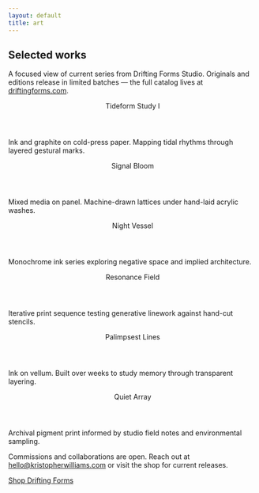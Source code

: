 ```yaml
---
layout: default
title: art
---
```


<section class="gallery-intro">
  <h1>Selected works</h1>
  <p>A focused view of current series from Drifting Forms Studio. Originals and editions release in limited batches — the full catalog lives at <a href="https://driftingforms.com" target="_blank" rel="noopener" class="link-underline">driftingforms.com</a>.</p>
</section>

<section class="gallery-grid">
  <article class="gallery-card">
    <header>Tideform Study I</header>
    <p>Ink and graphite on cold-press paper. Mapping tidal rhythms through layered gestural marks.</p>
  </article>
  <article class="gallery-card">
    <header>Signal Bloom</header>
    <p>Mixed media on panel. Machine-drawn lattices under hand-laid acrylic washes.</p>
  </article>
  <article class="gallery-card">
    <header>Night Vessel</header>
    <p>Monochrome ink series exploring negative space and implied architecture.</p>
  </article>
  <article class="gallery-card">
    <header>Resonance Field</header>
    <p>Iterative print sequence testing generative linework against hand-cut stencils.</p>
  </article>
  <article class="gallery-card">
    <header>Palimpsest Lines</header>
    <p>Ink on vellum. Built over weeks to study memory through transparent layering.</p>
  </article>
  <article class="gallery-card">
    <header>Quiet Array</header>
    <p>Archival pigment print informed by studio field notes and environmental sampling.</p>
  </article>
</section>

<section class="gallery-cta">
  <p>Commissions and collaborations are open. Reach out at <a href="mailto:hello@kristopherwilliams.com" class="link-underline">hello@kristopherwilliams.com</a> or visit the shop for current releases.</p>
  <a class="btn" href="https://driftingforms.com" target="_blank" rel="noopener">Shop Drifting Forms</a>
</section>
